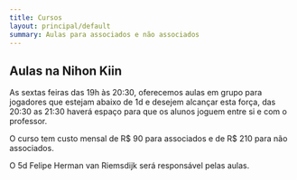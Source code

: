 ```yaml
---
title: Cursos
layout: principal/default
summary: Aulas para associados e não associados
---
```

## Aulas na Nihon Kiin

As sextas feiras das 19h às 20:30, oferecemos aulas em grupo para
jogadores que estejam abaixo de 1d e desejem alcançar esta força, das
20:30 as 21:30 haverá espaço para que os alunos joguem entre si e com o
professor.

O curso tem custo mensal de R$ 90 para associados e de R$ 210 para não
associados.

O 5d Felipe Herman van Riemsdijk será responsável pelas aulas.
